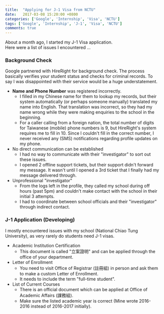```yaml
---
title:  "Applying for J-1 Visa from NCTU"
date:   2017-03-08 15:20:00 +0800
categories: ['Google', 'Internship', 'Visa', 'NCTU']
tags: ['Google', 'Internship', 'J-1', 'Visa', 'NCTU']
comments: true
---
```


About a month ago, I started my J-1 Visa application.  
Here were a list of issues I encountered ...

<!--more-->

### Background Check

Google partnered with HireRight for background check. The process basically verifies your student status and checks for criminal records. To say I was disappointed with their service would be a huge understatement.

- **Name and Phone Number** was registered incorrectly.
	- I filled in my Chinese name for them to lookup my records, but their system automatically (or perhaps someone manually) translated my name into English. That translation was incorrect, so they had my name wrong while they were making enquiries to the school in the beginning.
	- For a caller calling from a foreign nation, the total number of digits for Taiwanese (mobile) phone numbers is 9, but HireRight's system requires me to fill in 10. Since I couldn't fill in the correct number, I never received any (SMS) notifications regarding profile updates on my phone.
- No direct communication can be established
	- I had no way to communicate with their "investigator" to sort out these issues.
	- I opened 2 offline support tickets, but their support didn't forward my message. It wasn't until I opened a 3rd ticket that I finally had my message delivered through.
- Unprofessional "investigator"
	- From the logs left in the profile, they called my school during off hours (past 5pm) and couldn't make contact with the school in their initial 3 attempts.
	- I had to coordinate between school officials and their "investigator" through indirect contact.


### J-1 Application (Developing)

I mostly encountered issues with my school (National Chiao Tung University), as very rarely do students need J-1 visas.

- Academic Institution Certification
	- This document is called "立案證明" and can be applied through the office of your department.
- Letter of Enrollment
	- You need to visit Office of Registrar (註冊組) in person and ask them to make a custom Letter of Enrollment.
	- It needs to include the term "full-time student".
- List of Current Courses
	- There is an official document which can be applied at Office of Academic Affairs (課務組).
	- Make sure the listed academic year is correct (Mine wrote 2016-2016 instead of 2016-2017 initially).
